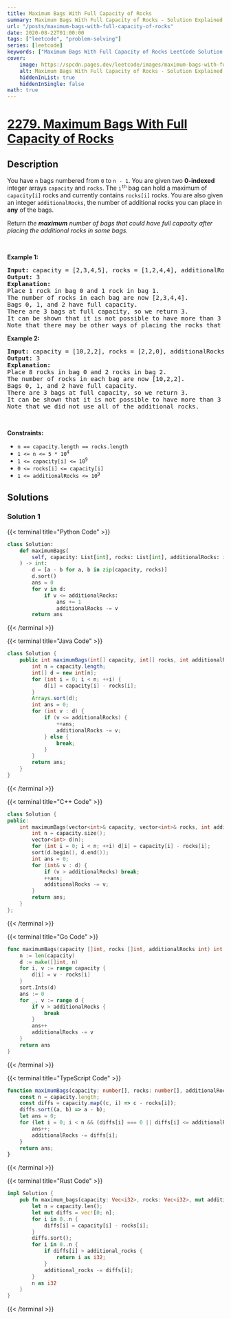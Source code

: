 ```yaml
---
title: Maximum Bags With Full Capacity of Rocks
summary: Maximum Bags With Full Capacity of Rocks - Solution Explained
url: "/posts/maximum-bags-with-full-capacity-of-rocks"
date: 2020-08-22T01:00:00
tags: ["leetcode", "problem-solving"]
series: [leetcode]
keywords: ["Maximum Bags With Full Capacity of Rocks LeetCode Solution Explained in all languages", "2279", "leetcode question 2279", "Maximum Bags With Full Capacity of Rocks", "LeetCode", "leetcode solution in Python3 C++ Java Go PHP Ruby Swift TypeScript Rust C# JavaScript C", "GeeksforGeeks", "InterviewBit", "Coding Ninjas", "HackerRank", "HackerEarth", "CodeChef", "TopCoder", "AlgoExpert", "freeCodeCamp", "Codeforces", "GitHub", "AtCoder", "Samir Paul"]
cover:
    image: https://spcdn.pages.dev/leetcode/images/maximum-bags-with-full-capacity-of-rocks.webp
    alt: Maximum Bags With Full Capacity of Rocks - Solution Explained
    hiddenInList: true
    hiddenInSingle: false
math: true
---
```



# [2279. Maximum Bags With Full Capacity of Rocks](https://leetcode.com/problems/maximum-bags-with-full-capacity-of-rocks)


## Description

<p>You have <code>n</code> bags numbered from <code>0</code> to <code>n - 1</code>. You are given two <strong>0-indexed</strong> integer arrays <code>capacity</code> and <code>rocks</code>. The <code>i<sup>th</sup></code> bag can hold a maximum of <code>capacity[i]</code> rocks and currently contains <code>rocks[i]</code> rocks. You are also given an integer <code>additionalRocks</code>, the number of additional rocks you can place in <strong>any</strong> of the bags.</p>

<p>Return<em> the <strong>maximum</strong> number of bags that could have full capacity after placing the additional rocks in some bags.</em></p>

<p>&nbsp;</p>
<p><strong class="example">Example 1:</strong></p>

<pre>
<strong>Input:</strong> capacity = [2,3,4,5], rocks = [1,2,4,4], additionalRocks = 2
<strong>Output:</strong> 3
<strong>Explanation:</strong>
Place 1 rock in bag 0 and 1 rock in bag 1.
The number of rocks in each bag are now [2,3,4,4].
Bags 0, 1, and 2 have full capacity.
There are 3 bags at full capacity, so we return 3.
It can be shown that it is not possible to have more than 3 bags at full capacity.
Note that there may be other ways of placing the rocks that result in an answer of 3.
</pre>

<p><strong class="example">Example 2:</strong></p>

<pre>
<strong>Input:</strong> capacity = [10,2,2], rocks = [2,2,0], additionalRocks = 100
<strong>Output:</strong> 3
<strong>Explanation:</strong>
Place 8 rocks in bag 0 and 2 rocks in bag 2.
The number of rocks in each bag are now [10,2,2].
Bags 0, 1, and 2 have full capacity.
There are 3 bags at full capacity, so we return 3.
It can be shown that it is not possible to have more than 3 bags at full capacity.
Note that we did not use all of the additional rocks.
</pre>

<p>&nbsp;</p>
<p><strong>Constraints:</strong></p>

<ul>
	<li><code>n == capacity.length == rocks.length</code></li>
	<li><code>1 &lt;= n &lt;= 5 * 10<sup>4</sup></code></li>
	<li><code>1 &lt;= capacity[i] &lt;= 10<sup>9</sup></code></li>
	<li><code>0 &lt;= rocks[i] &lt;= capacity[i]</code></li>
	<li><code>1 &lt;= additionalRocks &lt;= 10<sup>9</sup></code></li>
</ul>

## Solutions

### Solution 1

<!-- tabs:start -->

{{< terminal title="Python Code" >}}
```python
class Solution:
    def maximumBags(
        self, capacity: List[int], rocks: List[int], additionalRocks: int
    ) -> int:
        d = [a - b for a, b in zip(capacity, rocks)]
        d.sort()
        ans = 0
        for v in d:
            if v <= additionalRocks:
                ans += 1
                additionalRocks -= v
        return ans
```
{{< /terminal >}}

{{< terminal title="Java Code" >}}
```java
class Solution {
    public int maximumBags(int[] capacity, int[] rocks, int additionalRocks) {
        int n = capacity.length;
        int[] d = new int[n];
        for (int i = 0; i < n; ++i) {
            d[i] = capacity[i] - rocks[i];
        }
        Arrays.sort(d);
        int ans = 0;
        for (int v : d) {
            if (v <= additionalRocks) {
                ++ans;
                additionalRocks -= v;
            } else {
                break;
            }
        }
        return ans;
    }
}
```
{{< /terminal >}}

{{< terminal title="C++ Code" >}}
```cpp
class Solution {
public:
    int maximumBags(vector<int>& capacity, vector<int>& rocks, int additionalRocks) {
        int n = capacity.size();
        vector<int> d(n);
        for (int i = 0; i < n; ++i) d[i] = capacity[i] - rocks[i];
        sort(d.begin(), d.end());
        int ans = 0;
        for (int& v : d) {
            if (v > additionalRocks) break;
            ++ans;
            additionalRocks -= v;
        }
        return ans;
    }
};
```
{{< /terminal >}}

{{< terminal title="Go Code" >}}
```go
func maximumBags(capacity []int, rocks []int, additionalRocks int) int {
	n := len(capacity)
	d := make([]int, n)
	for i, v := range capacity {
		d[i] = v - rocks[i]
	}
	sort.Ints(d)
	ans := 0
	for _, v := range d {
		if v > additionalRocks {
			break
		}
		ans++
		additionalRocks -= v
	}
	return ans
}
```
{{< /terminal >}}

{{< terminal title="TypeScript Code" >}}
```ts
function maximumBags(capacity: number[], rocks: number[], additionalRocks: number): number {
    const n = capacity.length;
    const diffs = capacity.map((c, i) => c - rocks[i]);
    diffs.sort((a, b) => a - b);
    let ans = 0;
    for (let i = 0; i < n && (diffs[i] === 0 || diffs[i] <= additionalRocks); i++) {
        ans++;
        additionalRocks -= diffs[i];
    }
    return ans;
}
```
{{< /terminal >}}

{{< terminal title="Rust Code" >}}
```rust
impl Solution {
    pub fn maximum_bags(capacity: Vec<i32>, rocks: Vec<i32>, mut additional_rocks: i32) -> i32 {
        let n = capacity.len();
        let mut diffs = vec![0; n];
        for i in 0..n {
            diffs[i] = capacity[i] - rocks[i];
        }
        diffs.sort();
        for i in 0..n {
            if diffs[i] > additional_rocks {
                return i as i32;
            }
            additional_rocks -= diffs[i];
        }
        n as i32
    }
}
```
{{< /terminal >}}

<!-- tabs:end -->

<!-- end -->
